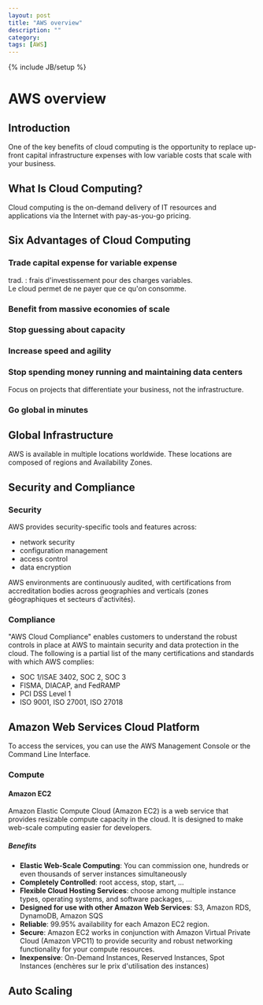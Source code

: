 ```yaml
---
layout: post
title: "AWS overview"
description: ""
category: 
tags: [AWS]
---
```

{% include JB/setup %}

# AWS overview

## Introduction
One of the key benefits of cloud computing is the opportunity to replace up-front capital infrastructure expenses with low variable costs that scale with your business.

## What Is Cloud Computing?
Cloud computing is the on-demand delivery of IT resources and applications via the Internet with pay-as-you-go pricing.

## Six Advantages of Cloud Computing
### Trade capital expense for variable expense
trad. : frais d'investissement pour des charges variables.  
Le cloud permet de ne payer que ce qu'on consomme.
### Benefit from massive economies of scale
### Stop guessing about capacity
### Increase speed and agility
### Stop spending money running and maintaining data centers  
Focus on projects that differentiate your business, not the infrastructure.  
### Go global in minutes

## Global Infrastructure
AWS is available in multiple locations worldwide. These locations are composed of regions and Availability Zones.

## Security and Compliance
### Security
AWS provides security-specific tools and features across:

- network security  
- configuration management  
- access control  
- data encryption  

 AWS environments are continuously audited, with certifications from accreditation bodies across geographies and verticals (zones géographiques et secteurs d'activités).

### Compliance
"AWS Cloud Compliance" enables customers to understand the robust controls in place at AWS to maintain security and data protection in the cloud.
The following is a partial list of the many certifications and standards with which AWS complies: 
  
- SOC 1/ISAE 3402, SOC 2, SOC 3  
- FISMA, DIACAP, and FedRAMP  
- PCI DSS Level 1  
- ISO 9001, ISO 27001, ISO 27018  

## Amazon Web Services Cloud Platform
To access the services, you can use the AWS Management Console or the Command Line Interface.

### Compute
#### Amazon EC2
Amazon Elastic Compute Cloud (Amazon EC2) is a web service that provides resizable compute capacity in the cloud. It is designed to make web-scale computing easier for developers.
##### Benefits
- **Elastic Web-Scale Computing**: You can commission one, hundreds or even thousands of server instances simultaneously  
- **Completely Controlled**: root access, stop, start, ...
- **Flexible Cloud Hosting Services**: choose among multiple instance types, operating systems, and software packages, ...
- **Designed for use with other Amazon Web Services**: S3, Amazon RDS, DynamoDB, Amazon SQS
- **Reliable**: 99.95% availability for each Amazon EC2 region.
- **Secure**:  Amazon EC2 works in conjunction with Amazon Virtual Private Cloud (Amazon VPC11) to provide security and robust networking functionality for your compute resources.
- **Inexpensive**: On-Demand Instances, Reserved Instances, Spot Instances (enchères sur le prix d'utilisation des instances)

## Auto Scaling